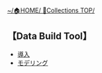 [ ~/🏠HOME/ 📗Collections TOP/ ](https://gitpress.io/@sh16ma/collections)

## 【Data Build Tool】
- [導入](dbt_init.md)
- [モデリング](dbt_modeling.md)
